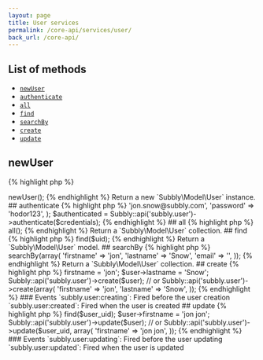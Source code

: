 ```yaml
---
layout: page
title: User services
permalink: /core-api/services/user/
back_url: /core-api/
---
```

## List of methods

- [`newUser`](#newuser)
- [`authenticate`](#authenticate)
- [`all`](#all)
- [`find`](#find)
- [`searchBy`](#searchby)
- [`create`](#create)
- [`update`](#update)


## newUser

{% highlight php %}
<?php
$user = Subbly::api('subbly.user')->newUser();
{% endhighlight %}

Return a new `Subbly\Model\User` instance.


## authenticate

{% highlight php %}
<?php
$credentials   = array(
    'login'    => 'jon.snow@subbly.com',
    'password' => 'hodor123',
);
$authenticated = Subbly::api('subbly.user')->authenticate($credentials);
{% endhighlight %}


## all

{% highlight php %}
<?php
$users = Subbly::api('subbly.user')->all();
{% endhighlight %}

Return a `Subbly\Model\User` collection.


## find

{% highlight php %}
<?php
$uid  = 'A_USER_UID';
$user = Subbly::api('subbly.user')->find($uid);
{% endhighlight %}

Return a `Subbly\Model\User` model.


## searchBy

{% highlight php %}
<?php
$users = Subbly::api('subbly.user')->searchBy(array(
    'firstname' => 'jon',
    'lastname'  => 'Snow',
    'email'     => '',
));
{% endhighlight %}

Return a `Subbly\Model\User` collection.


## create

{% highlight php %}
<?php
$user = Subbly\Model\User;
$user->firstname = 'jon';
$user->lastname  = 'Snow';
Subbly::api('subbly.user')->create($user);

// or
Subbly::api('subbly.user')->create(array(
    'firstname' => 'jon',
    'lastname'  => 'Snow',
));
{% endhighlight %}

### Events

`subbly.user:creating`: Fired before the user creation  
`subbly.user:created`: Fired when the user is created


## update

{% highlight php %}
<?php
$user_uid = 'USER_UID';

$user = Subbly::api('subbly.user')->find($user_uid);
$user->firstname = 'jon jon';
Subbly::api('subbly.user')->update($user);
// or
Subbly::api('subbly.user')->update($user_uid, array(
    'firstname' => 'jon jon',
));
{% endhighlight %}

### Events

`subbly.user:updating`: Fired before the user updating  
`subbly.user:updated`: Fired when the user is updated
